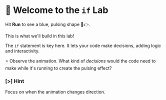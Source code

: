 # 👋 Welcome to the `if` Lab

Hit **Run** to see a blue, pulsing shape 🧿👉.

This is what we'll build in this lab!

The `if` statement is key here. It lets your code make decisions, adding logic
and interactivity.

⭐ Observe the animation. What kind of _decisions_ would the code need to make
while it's running to create the pulsing effect?

### [>] Hint

Focus on when the animation changes direction.
